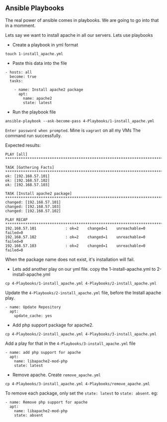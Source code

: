## Ansible Playbooks
The real power of ansible comes in playbooks. We are going to go into that in a momment.

Lets say we want to install apache in all our servers. Lets use playbooks
- Create a playbook in  yml format

```shell
touch 1-install_apache.yml
```
- Paste this data into the file
```shell
- hosts: all
  become: true
  tasks:
    
    - name: Install apache2 package
      apt:
        name: apache2
        state: latest
```

- Run the playbook file
```shell
ansible-playbook --ask-become-pass 4-Playbooks/1-install_apache.yml
```
```Enter password when prompted```. Mine is `vagrant` on all my VMs
The command run successfully.

Expected results:
```
PLAY [all] ***********************************************************************************************************************************************

TASK [Gathering Facts] ***********************************************************************************************************************************
ok: [192.168.57.101]
ok: [192.168.57.102]
ok: [192.168.57.103]

TASK [Install apache2 package] ***************************************************************************************************************************
changed: [192.168.57.101]
changed: [192.168.57.103]
changed: [192.168.57.102]

PLAY RECAP ***********************************************************************************************************************************************
192.168.57.101             : ok=2    changed=1    unreachable=0    failed=0
192.168.57.102             : ok=2    changed=1    unreachable=0    failed=0
192.168.57.103             : ok=2    changed=1    unreachable=0    failed=0
```
When the package name does not exist, it's installation will fail.

- Lets add another play on our yml file. copy the 1-install-apache.yml to 2-install-apache.yml
```shell
cp 4-Playbooks/1-install_apache.yml 4-Playbooks/2-install_apache.yml
```

Update the `4-Playbooks/2-install_apache.yml` file, before the Install apache play. 
```shell
- name: Update Repository
  apt: 
    update_cache: yes
```

- Add php support package for apache2.
```shell
cp 4-Playbooks/2-install_apache.yml 4-Playbooks/3-install_apache.yml
```
Add a play for that in the `4-Playbooks/3-install_apache.yml` file
```shell
- name: add php support for apache
  apt:
    name: libapache2-mod-php
    state: latest

```

- Remove apache. Create `remove_apache.yml`
```shell
cp 4-Playbooks/3-install_apache.yml 4-Playbooks/remove_apache.yml
```
To remove each package, only set the `state: latest` to `state: absent`.
eg: 
```shell
- name: Remove php support for apache
  apt:
    name: libapache2-mod-php
    state: absent
```